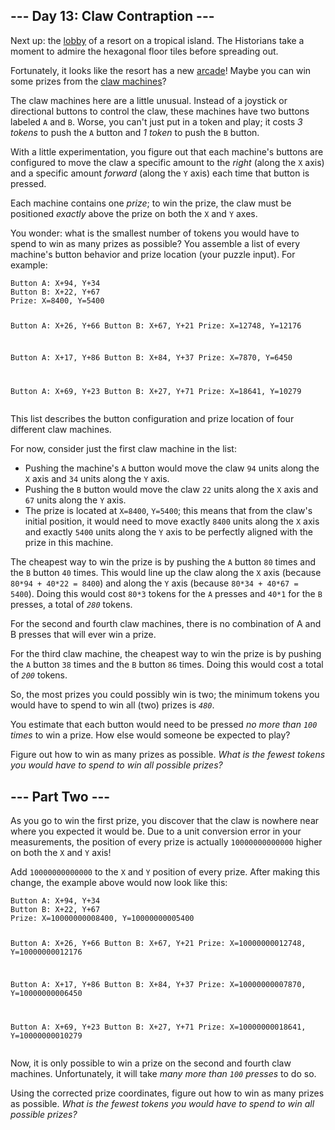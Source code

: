 <article class="day-desc"><h2>--- Day 13: Claw Contraption ---</h2><p>Next up: the <a href="/2020/day/24">lobby</a> of a resort on a tropical island. The Historians take a moment to admire the hexagonal floor tiles before spreading out.</p>
<p>Fortunately, it looks like the resort has a new <a href="https://en.wikipedia.org/wiki/Amusement_arcade">arcade</a>! Maybe you can win some prizes from the <a href="https://en.wikipedia.org/wiki/Claw_machine" target="_blank">claw machines</a>?</p>
<p>The claw machines here are a little unusual. Instead of a joystick or directional buttons to control the claw, these machines have two buttons labeled <code>A</code> and <code>B</code>. Worse, you can't just put in a token and play; it costs <em>3 tokens</em> to push the <code>A</code> button and <em>1 token</em> to push the <code>B</code> button.</p>
<p>With a little experimentation, you figure out that each machine's buttons are configured to move the claw a specific amount to the <em>right</em> (along the <code>X</code> axis) and a specific amount <em>forward</em> (along the <code>Y</code> axis) each time that button is pressed.</p>
<p>Each machine contains one <em>prize</em>; to win the prize, the claw must be positioned <em>exactly</em> above the prize on both the <code>X</code> and <code>Y</code> axes.</p>
<p>You wonder: what is the smallest number of tokens you would have to spend to win as many prizes as possible? You assemble a list of every machine's button behavior and prize location (your puzzle input). For example:</p>
<pre><code>Button A: X+94, Y+34
Button B: X+22, Y+67
Prize: X=8400, Y=5400

Button A: X+26, Y+66
Button B: X+67, Y+21
Prize: X=12748, Y=12176

Button A: X+17, Y+86
Button B: X+84, Y+37
Prize: X=7870, Y=6450

Button A: X+69, Y+23
Button B: X+27, Y+71
Prize: X=18641, Y=10279
</code></pre>
<p>This list describes the button configuration and prize location of four different claw machines.</p>
<p>For now, consider just the first claw machine in the list:</p>
<ul>
<li>Pushing the machine's <code>A</code> button would move the claw <code>94</code> units along the <code>X</code> axis and <code>34</code> units along the <code>Y</code> axis.</li>
<li>Pushing the <code>B</code> button would move the claw <code>22</code> units along the <code>X</code> axis and <code>67</code> units along the <code>Y</code> axis.</li>
<li>The prize is located at <code>X=8400</code>, <code>Y=5400</code>; this means that from the claw's initial position, it would need to move exactly <code>8400</code> units along the <code>X</code> axis and exactly <code>5400</code> units along the <code>Y</code> axis to be perfectly aligned with the prize in this machine.</li>
</ul>
<p>The cheapest way to win the prize is by pushing the <code>A</code> button <code>80</code> times and the <code>B</code> button <code>40</code> times. This would line up the claw along the <code>X</code> axis (because <code>80*94 + 40*22 = 8400</code>) and along the <code>Y</code> axis (because <code>80*34 + 40*67 = 5400</code>). Doing this would cost <code>80*3</code> tokens for the <span title="Half A presses are not allowed."><code>A</code> presses</span> and <code>40*1</code> for the <code>B</code> presses, a total of <code><em>280</em></code> tokens.</p>
<p>For the second and fourth claw machines, there is no combination of A and B presses that will ever win a prize.</p>
<p>For the third claw machine, the cheapest way to win the prize is by pushing the <code>A</code> button <code>38</code> times and the <code>B</code> button <code>86</code> times. Doing this would cost a total of <code><em>200</em></code> tokens.</p>
<p>So, the most prizes you could possibly win is two; the minimum tokens you would have to spend to win all (two) prizes is <code><em>480</em></code>.</p>
<p>You estimate that each button would need to be pressed <em>no more than <code>100</code> times</em> to win a prize. How else would someone be expected to play?</p>
<p>Figure out how to win as many prizes as possible. <em>What is the fewest tokens you would have to spend to win all possible prizes?</em></p>
</article>
<article class="day-desc"><h2 id="part2">--- Part Two ---</h2><p>As you go to win the first prize, you discover that the claw is nowhere near where you expected it would be. Due to a unit conversion error in your measurements, the position of every prize is actually <code>10000000000000</code> higher on both the <code>X</code> and <code>Y</code> axis!</p>
<p>Add <code>10000000000000</code> to the <code>X</code> and <code>Y</code> position of every prize. After making this change, the example above would now look like this:</p>
<pre><code>Button A: X+94, Y+34
Button B: X+22, Y+67
Prize: X=10000000008400, Y=10000000005400

Button A: X+26, Y+66
Button B: X+67, Y+21
Prize: X=10000000012748, Y=10000000012176

Button A: X+17, Y+86
Button B: X+84, Y+37
Prize: X=10000000007870, Y=10000000006450

Button A: X+69, Y+23
Button B: X+27, Y+71
Prize: X=10000000018641, Y=10000000010279
</code></pre>
<p>Now, it is only possible to win a prize on the second and fourth claw machines. Unfortunately, it will take <em>many more than <code>100</code> presses</em> to do so.</p>
<p>Using the corrected prize coordinates, figure out how to win as many prizes as possible. <em>What is the fewest tokens you would have to spend to win all possible prizes?</em></p>
</article>
